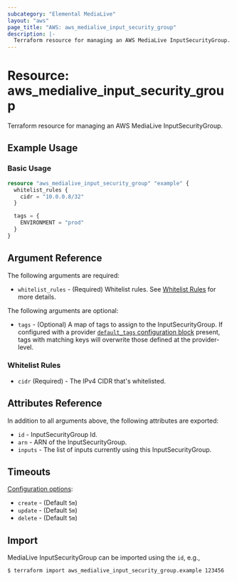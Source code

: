 ```yaml
---
subcategory: "Elemental MediaLive"
layout: "aws"
page_title: "AWS: aws_medialive_input_security_group"
description: |-
  Terraform resource for managing an AWS MediaLive InputSecurityGroup.
---
```


# Resource: aws_medialive_input_security_group

Terraform resource for managing an AWS MediaLive InputSecurityGroup.

## Example Usage

### Basic Usage

```terraform
resource "aws_medialive_input_security_group" "example" {
  whitelist_rules {
    cidr = "10.0.0.8/32"
  }

  tags = {
    ENVIRONMENT = "prod"
  }
}
```

## Argument Reference

The following arguments are required:

* `whitelist_rules` - (Required) Whitelist rules. See [Whitelist Rules](#whitelist-rules) for more details.

The following arguments are optional:

* `tags` - (Optional) A map of tags to assign to the InputSecurityGroup. If configured with a provider [`default_tags` configuration block](/docs/providers/aws/index.html#default_tags-configuration-block) present, tags with matching keys will overwrite those defined at the provider-level.

### Whitelist Rules

* `cidr` (Required) - The IPv4 CIDR that's whitelisted.

## Attributes Reference

In addition to all arguments above, the following attributes are exported:

* `id` - InputSecurityGroup Id.
* `arn` - ARN of the InputSecurityGroup.
* `inputs` - The list of inputs currently using this InputSecurityGroup.

## Timeouts

[Configuration options](https://developer.hashicorp.com/terraform/language/resources/syntax#operation-timeouts):

* `create` - (Default `5m`)
* `update` - (Default `5m`)
* `delete` - (Default `5m`)

## Import

MediaLive InputSecurityGroup can be imported using the `id`, e.g.,

```
$ terraform import aws_medialive_input_security_group.example 123456
```
